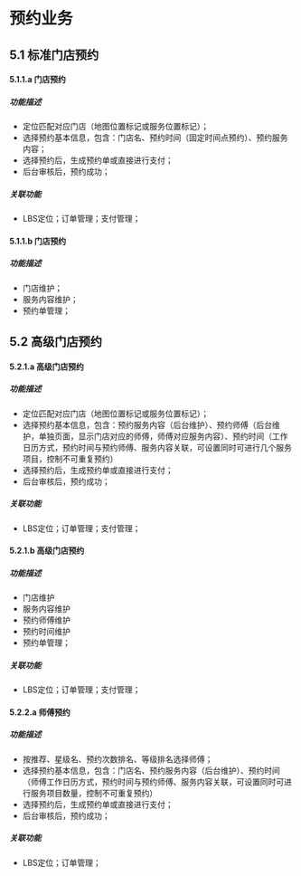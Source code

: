 # 预约业务
## 5.1 标准门店预约
#### 5.1.1.a 门店预约
##### 功能描述
- 定位匹配对应门店（地图位置标记或服务位置标记）；
- 选择预约基本信息，包含：门店名、预约时间（固定时间点预约）、预约服务内容；
- 选择预约后，生成预约单或直接进行支付；
- 后台审核后，预约成功；

##### 关联功能
- LBS定位；订单管理；支付管理；

#### 5.1.1.b 门店预约
##### 功能描述
- 门店维护；
- 服务内容维护；
- 预约单管理；

## 5.2 高级门店预约
#### 5.2.1.a 高级门店预约
##### 功能描述
- 定位匹配对应门店（地图位置标记或服务位置标记）；
- 选择预约基本信息，包含：预约服务内容（后台维护）、预约师傅（后台维护，单独页面，显示门店对应的师傅，师傅对应服务内容）、预约时间（工作日历方式，预约时间与预约师傅、服务内容关联，可设置同时可进行几个服务项目，控制不可重复预约）
- 选择预约后，生成预约单或直接进行支付；
- 后台审核后，预约成功；

##### 关联功能
- LBS定位；订单管理；支付管理；

#### 5.2.1.b 高级门店预约
##### 功能描述
- 门店维护
- 服务内容维护
- 预约师傅维护
- 预约时间维护
- 预约单管理；

##### 关联功能
- LBS定位；订单管理；支付管理；

#### 5.2.2.a 师傅预约
##### 功能描述
- 按推荐、星级名、预约次数排名、等级排名选择师傅；
- 选择预约基本信息，包含：门店名、预约服务内容（后台维护）、预约时间（师傅工作日历方式，预约时间与预约师傅、服务内容关联，可设置同时可进行服务项目数量，控制不可重复预约）
-  选择预约后，生成预约单或直接进行支付；
- 后台审核后，预约成功；

##### 关联功能
- LBS定位；订单管理；


